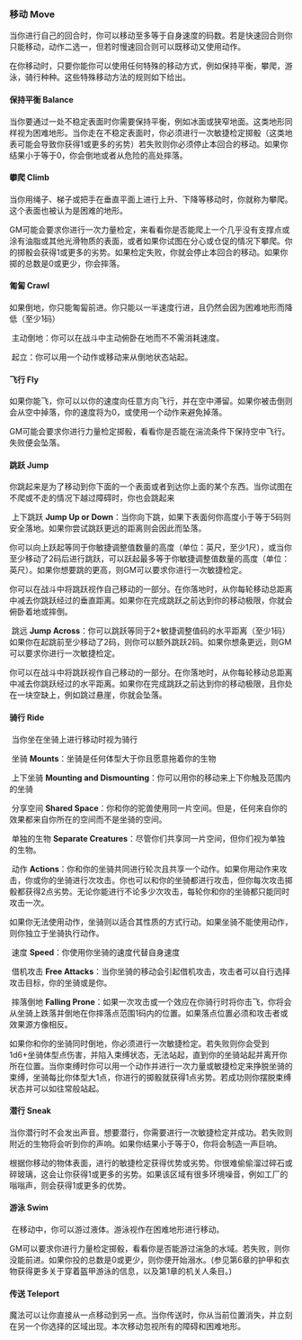 ### 移动	Move

​		当你进行自己的回合时，你可以移动至多等于自身速度的码数。若是快速回合则你只能移动，动作二选一，但若时慢速回合则可以既移动又使用动作。

​		在你移动时，只要你能你可以使用任何特殊的移动方式，例如保持平衡，攀爬，游泳，骑行种种。这些特殊移动方法的规则如下给出。

#### 保持平衡	Balance

​		当你要通过一处不稳定表面时你需要保持平衡，例如冰面或狭窄地面。这类地形同样视为困难地形。当你走在不稳定表面时，你必须进行一次敏捷检定掷骰（这类地表可能会导致你获得1或更多的劣势）若失败则你必须停止本回合的移动。如果你结果小于等于0，你会倒地或者从危险的高处摔落。

#### 攀爬	Climb

​		当你用绳子、梯子或把手在垂直平面上进行上升、下降等移动时，你就称为攀爬。这个表面也被认为是困难的地形。

​		GM可能会要求你进行一次力量检定，来看看你是否能爬上一个几乎没有支撑点或涂有油脂或其他光滑物质的表面，或者如果你试图在分心或仓促的情况下攀爬。你的掷骰会获得1或更多的劣势。如果检定失败，你就会停止本回合的移动。如果你掷的总数是0或更少，你会摔落。

#### 匍匐	Crawl

​		如果倒地，你只能匍匐前进。你只能以一半速度行进，且仍然会因为困难地形而降低（至少1码）

​		主动倒地：你可以在战斗中主动俯卧在地而不不需消耗速度。

​		起立：你可以用一个动作或移动来从倒地状态站起。

#### 飞行	Fly

​		如果你能飞，你可以以你的速度向任意方向飞行，并在空中滞留。如果你被击倒则会从空中掉落，你的速度将为0，或使用一个动作来避免掉落。

​		GM可能会要求你进行力量检定掷骰，看看你是否能在湍流条件下保持空中飞行。失败便会坠落。

#### 跳跃	Jump

​		你跳起来是为了移动到你下面的一个表面或者到达你上面的某个东西。当你试图在不爬或不走的情况下越过障碍时，你也会跳起来

​		上下跳跃 **Jump Up or Down**：当你向下跳，如果下表面何你高度小于等于5码则安全落地。如果你尝试跳跃更远的距离则会因此而坠落。

​		你可以向上跃起等同于你敏捷调整值数量的高度（单位：英尺，至少1尺），或当你至少移动了2码后进行跳跃，可以跃起最多等于你敏捷调整值数量的高度（单位：英尺）。如果你想要跳的更高，则GM可以要求你进行一次敏捷检定。

​		你可以在战斗中将跳跃视作自己移动的一部分。在你落地时，从你每轮移动总距离中减去你跳跃经过的垂直距离。如果你在完成跳跃之前达到你的移动极限，你就会俯卧着地或摔倒。

​		跳远 **Jump Across**：你可以跳跃等同于2+敏捷调整值码的水平距离（至少1码）如果你在起跳前至少移动了2码，则你可以额外跳跃2码。如果你想条更远，则GM可以要求你进行一次敏捷检定。

​		你可以在战斗中将跳跃视作自己移动的一部分。在你落地时，从你每轮移动总距离中减去你跳跃经过的水平距离。如果你在完成跳跃之前达到你的移动极限，且你处在一块空缺上，例如跳过悬崖，你就会坠落。

#### 骑行	Ride

​		当你坐在坐骑上进行移动时视为骑行

​		坐骑 **Mounts**：坐骑是任何体型大于你且愿意拖着你的生物

​		上下坐骑 **Mounting and Dismounting**：你可以用你的移动来上下你触及范围内的坐骑

​		分享空间 **Shared Space**：你和你的驼兽使用同一片空间。但是，任何来自你的效果都来自你所在的空间而不是坐骑的空间。

​		单独的生物 **Separate Creatures**：尽管你们共享同一片空间，但你们视为单独的生物。

​		动作 **Actions**：你和你的坐骑共同进行轮次且共享一个动作。如果你用动作来攻击，你或你的坐骑进行次攻击。你也可以和你的坐骑都进行攻击，但你每次攻击掷骰都获得2点劣势。无论你能进行不论多少次攻击，每轮你和你的坐骑都只能同时攻击一次。

​		如果你无法使用动作，坐骑则以适合其性质的方式行动。如果坐骑不能使用动作，则你独立于坐骑执行动作。

​		速度 **Speed**：你使用你坐骑的速度代替自身速度

​		借机攻击 **Free Attacks**：当你坐骑的移动会引起借机攻击，攻击者可以自行选择攻击目标，你的坐骑或是你。

​		摔落倒地 **Falling Prone**：如果一次攻击或一个效应在你骑行时将你击飞，你将会从坐骑上跌落并倒地在你摔落点范围1码内的位置。如果落点位置必须和攻击者或效果源方像相反。

​		如果你和你的坐骑同时倒地，你必须进行一次敏捷检定。若失败则你会受到1d6+坐骑体型点伤害，并陷入束缚状态，无法站起，直到你的坐骑站起并离开你所在位置。当你束缚时你可以用一个动作并进行一次力量或敏捷检定来挣脱坐骑的束缚，坐骑每比你体型大1点，你进行的掷骰就获得1点劣势。若成功则你摆脱束缚状态并可以如往常般站起。

#### 潜行 Sneak

​		当你潜行时不会发出声音。想要潜行，你需要进行一次敏捷检定并成功。若失败则附近的生物将会听到你的声响。如果你结果小于等于0，你将会制造一声巨响。

​		根据你移动的物体表面，进行的敏捷检定获得优势或劣势。你很难偷偷溜过碎石或碎玻璃，这会让你获得1或更多的劣势。如果该区域有很多环境噪音，例如工厂的嗡嗡声，则会获得1或更多的优势。

#### 游泳	Swim

​		在移动中，你可以游过液体。游泳视作在困难地形进行移动。

​		GM可以要求你进行力量检定掷骰，看看你是否能游过湍急的水域。若失败，则你没能前进。如果你投的总数是0或更少，则你便开始溺水。(参见第6章的护甲和衣物获得更多关于穿着盔甲游泳的信息，以及第1章的机关人条目。)

#### 传送	Teleport

​		魔法可以让你直接从一点移动到另一点。当你传送时，你从当前位置消失，并立刻在另一个你选择的区域出现。本次移动忽视所有的障碍和困难地形。